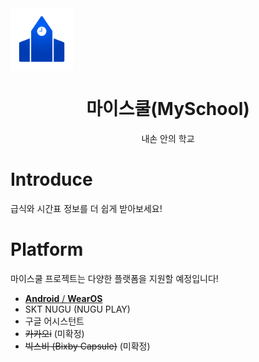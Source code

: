 <img src="icon.png" width="100px" alt="" align="center"/>
<h1 align="center">마이스쿨(MySchool)</h1>
<p align="center">
    내손 안의 학교 
</p>

# Introduce
급식와 시간표 정보를 더 쉽게 받아보세요!

# Platform
마이스쿨 프로젝트는 다양한 플랫폼을 지원할 예정입니다!
* [**Android** / **WearOS**](https://github.com/gunyu1019/myschool-android)
* SKT NUGU (NUGU PLAY)
* 구글 어시스턴트
* ~~카카오i~~ (미확정)
* ~~빅스비 (Bixby Capsule)~~ (미확정)
